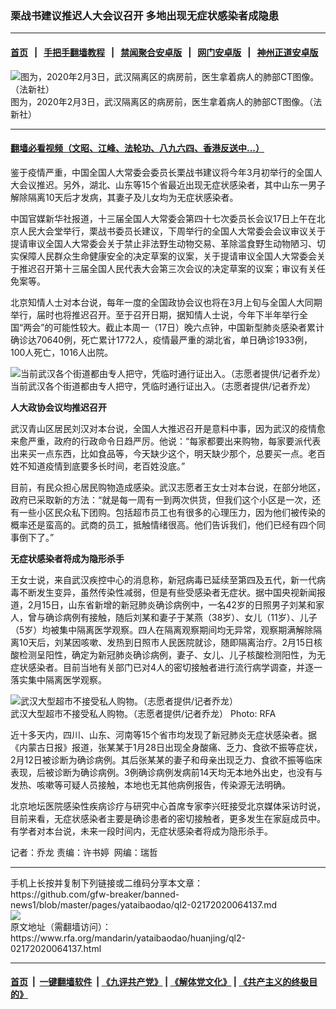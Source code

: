### 栗战书建议推迟人大会议召开  多地出现无症状感染者成隐患
------------------------

#### [首页](https://github.com/gfw-breaker/banned-news1/blob/master/README.md) &nbsp;&nbsp;|&nbsp;&nbsp; [手把手翻墙教程](https://github.com/gfw-breaker/guides/wiki) &nbsp;&nbsp;|&nbsp;&nbsp; [禁闻聚合安卓版](https://github.com/gfw-breaker/bn-android) &nbsp;&nbsp;|&nbsp;&nbsp; [网门安卓版](https://github.com/oGate2/oGate) &nbsp;&nbsp;|&nbsp;&nbsp; [神州正道安卓版](https://github.com/SzzdOgate/update) 



<div id="headerimg">
 <img alt="图为，2020年2月3日，武汉隔离区的病房前，医生拿着病人的肺部CT图像。（法新社）" src="https://www.rfa.org/mandarin/yataibaodao/huanjing/ql2-02172020064137.html/000_1OO7P0.jpg/@@images/a0da08c1-e31e-4be9-98b7-f63dc49d44aa.jpeg" title="图为，2020年2月3日，武汉隔离区的病房前，医生拿着病人的肺部CT图像。（法新社）"/>
 <div id="headerimgcontents">
  <div id="headerimgcaption">
   <span>
    图为，2020年2月3日，武汉隔离区的病房前，医生拿着病人的肺部CT图像。（法新社）
   </span>
   <!-- zoomattribute -->
  </div>
  <!-- headerimgcaption -->
 </div>
 <!-- headerimagecontents -->
</div>

<hr/>


#### [翻墙必看视频（文昭、江峰、法轮功、八九六四、香港反送中...）](https://github.com/gfw-breaker/banned-news1/blob/master/pages/link3.md)

<div id="storytext">
 <div>
  <div class="slot_header">
  </div>
 </div>
 <p>
  鉴于疫情严重，中国全国人大常委会委员长栗战书建议将今年3月初举行的全国人大会议推迟。另外，湖北、山东等15个省最近出现无症状感染者，其中山东一男子解除隔离10天后才发病，其妻子及儿女均为无症状感染者。
 </p>
 <p>
  中国官媒新华社报道，十三届全国人大常委会第四十七次委员长会议17日上午在北京人民大会堂举行，栗战书委员长建议，下周举行的全国人大常委会会议审议关于提请审议全国人大常委会关于禁止非法野生动物交易、革除滥食野生动物陋习、切实保障人民群众生命健康安全的决定草案的议案，关于提请审议全国人大常委会关于推迟召开第十三届全国人民代表大会第三次会议的决定草案的议案；审议有关任免案等。
 </p>
 <p>
 </p>
 <p>
 </p>
 <p>
  北京知情人士对本台说，每年一度的全国政协会议也将在3月上旬与全国人大同期举行，届时也将推迟召开。至于召开日期，据知情人士说，今年下半年举行全国“两会”的可能性较大。截止本周一（17日）晚六点钟，中国新型肺炎感染者累计确诊达70640例，死亡累计1772人，疫情最严重的湖北省，单日确诊1933例，100人死亡，1016人出院。
 </p>
 <p>
 </p>
 <p>
  <div class="image-inline captioned" style="width:1440px;">
   <div style="width:1440px;">
    <img alt="当前武汉各个街道都由专人把守，凭临时通行证出入。（志愿者提供/记者乔龙）" src="https://www.rfa.org/mandarin/yataibaodao/huanjing/ql2-02172020064137.html/m0217-ql2p1.JPG" title="当前武汉各个街道都由专人把守，凭临时通行证出入。（志愿者提供/记者乔龙）"/>
   </div>
   <div class="image-caption">
    <span style="width:1440px;">
     当前武汉各个街道都由专人把守，凭临时通行证出入。（志愿者提供/记者乔龙）
    </span>
    <span class="copyright">
    </span>
   </div>
  </div>
 </p>
 <p>
  <b>
   人大政协会议均推迟召开
  </b>
 </p>
 <p>
  武汉青山区居民刘汉对本台说，全国人大推迟召开是意料中事，因为武汉的疫情愈来愈严重，政府的行政命令日趋严厉。他说：“每家都要出来购物，每家要派代表出来买一点东西，比如食品等，今天缺少这个，明天缺少那个，总要买一点。老百姓不知道疫情到底要多长时间，老百姓没底。”
 </p>
 <p>
  目前，有民众担心居民购物造成感染。武汉志愿者王女士对本台说，在部分地区，政府已采取新的方法：“就是每一周有一到两次供货，但我们这个小区是一次，还有一些小区民众私下团购。包括超市员工也有很多的心理压力，因为他们被传染的概率还是蛮高的。武商的员工，抵触情绪很高。他们告诉我们，他们已经有四个同事倒下了。”
 </p>
 <p>
  <b>
   无症状感染者将成为隐形杀手
  </b>
 </p>
 <p>
  王女士说，来自武汉疾控中心的消息称，新冠病毒已延续至第四及五代，新一代病毒不断发生变异，虽然传染性减弱，但是有些受感染者无症状。据中国央视新闻报道，2月15日，山东省新增的新冠肺炎确诊病例中，一名42岁的日照男子刘某和家人，曾与确诊病例有接触，随后刘某和妻子于某燕（38岁）、女儿（11岁）、儿子（5岁）均被集中隔离医学观察。四人在隔离观察期间均无异常，观察期满解除隔离10天后，刘某因咳嗽、发热到日照市人民医院就诊，随即隔离治疗。2月15日核酸检测呈阳性，确定为新冠肺炎确诊病例，妻子、女儿、儿子核酸检测阳性，为无症状感染者。目前当地有关部门已对4人的密切接触者进行流行病学调查，并逐一落实集中隔离医学观察。
 </p>
 <p>
 </p>
 <p>
  <div class="image-inline captioned" style="width:1280px;">
   <div style="width:1280px;">
    <img alt="武汉大型超市不接受私人购物。（志愿者提供/记者乔龙）" src="https://www.rfa.org/mandarin/yataibaodao/huanjing/ql2-02172020064137.html/m0217-ql2p2.JPG" title="武汉大型超市不接受私人购物。（志愿者提供/记者乔龙）"/>
   </div>
   <div class="image-caption">
    <span style="width:1280px;">
     武汉大型超市不接受私人购物。（志愿者提供/记者乔龙）
    </span>
    <span class="copyright">
     Photo: RFA
    </span>
   </div>
  </div>
 </p>
 <p>
  近十多天内，四川、山东、河南等15个省市均发现了新冠肺炎无症状感染者。据《内蒙古日报》报道，张某某于1月28日出现全身酸痛、乏力、食欲不振等症状，2月12日被诊断为确诊病例。其后张某某的妻子和母亲出现乏力、食欲不振等临床表现，后被诊断为确诊病例。3例确诊病例发病前14天均无本地外出史，也没有与发热、咳嗽等可疑人员接触，本地也无其他病例报告，传染源无法明确。
 </p>
 <p>
  北京地坛医院感染性疾病诊疗与研究中心首席专家李兴旺接受北京媒体采访时说，目前来看，无症状感染者主要是确诊患者的密切接触者，更多发生在家庭成员中。有学者对本台说，未来一段时间内，无症状感染者将成为隐形杀手。
 </p>
 <p>
 </p>
 <p>
  记者：乔龙 责编：许书婷  网编：瑞哲
 </p>
</div>

<hr/>
手机上长按并复制下列链接或二维码分享本文章：<br/>
https://github.com/gfw-breaker/banned-news1/blob/master/pages/yataibaodao/ql2-02172020064137.md <br/>
<a href='https://github.com/gfw-breaker/banned-news1/blob/master/pages/yataibaodao/ql2-02172020064137.md'><img src='https://github.com/gfw-breaker/banned-news1/blob/master/pages/yataibaodao/ql2-02172020064137.md.png'/></a> <br/>
原文地址（需翻墙访问）：https://www.rfa.org/mandarin/yataibaodao/huanjing/ql2-02172020064137.html


------------------------
#### [首页](https://github.com/gfw-breaker/banned-news1/blob/master/README.md) &nbsp;|&nbsp; [一键翻墙软件](https://github.com/gfw-breaker/nogfw/blob/master/README.md) &nbsp;| [《九评共产党》](https://github.com/gfw-breaker/9ping.md/blob/master/README.md#九评之一评共产党是什么) | [《解体党文化》](https://github.com/gfw-breaker/jtdwh.md/blob/master/README.md) | [《共产主义的终极目的》](https://github.com/gfw-breaker/gczydzjmd.md/blob/master/README.md)


<img src='http://gfw-breaker.win/banned-news/pages/yataibaodao/ql2-02172020064137.md' width='0px' height='0px'/>